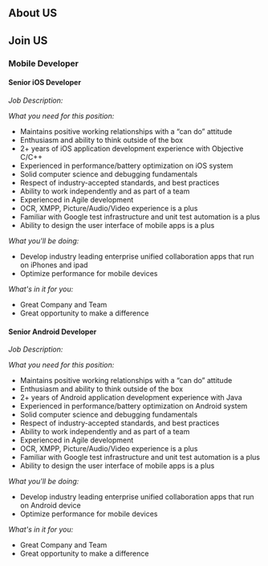 ## About US

## Join US

### Mobile Developer


#### Senior iOS Developer

*Job Description:*

*What you need for this position:*
* Maintains positive working relationships with a “can do” attitude
* Enthusiasm and ability to think outside of the box
* 2+ years of iOS application development experience with Objective C/C++
* Experienced in performance/battery optimization on iOS system
* Solid computer science and debugging fundamentals
* Respect of industry-accepted standards, and best practices
* Ability to work independently and as part of a team
* Experienced in Agile development
* OCR, XMPP, Picture/Audio/Video experience is a plus
* Familiar with Google test infrastructure and unit test automation is a plus
* Ability to design the user interface of mobile apps is a plus

*What you'll be doing:*
* Develop industry leading enterprise unified collaboration apps that run on iPhones and ipad
* Optimize performance for mobile devices

*What's in it for you:*
* Great Company and Team
* Great opportunity to make a difference


#### Senior Android Developer

*Job Description:*

*What you need for this position:*
* Maintains positive working relationships with a “can do” attitude
* Enthusiasm and ability to think outside of the box
* 2+ years of Android application development experience with Java
* Experienced in performance/battery optimization on Android system
* Solid computer science and debugging fundamentals
* Respect of industry-accepted standards, and best practices
* Ability to work independently and as part of a team
* Experienced in Agile development
* OCR, XMPP, Picture/Audio/Video experience is a plus
* Familiar with Google test infrastructure and unit test automation is a plus
* Ability to design the user interface of mobile apps is a plus

*What you'll be doing:*
* Develop industry leading enterprise unified collaboration apps that run on Android device
* Optimize performance for mobile devices

*What's in it for you:*
* Great Company and Team
* Great opportunity to make a difference